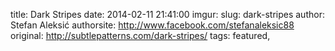 title: Dark Stripes
date:   2014-02-11 21:41:00
imgur:
slug: dark-stripes
author: Stefan Aleksić
authorsite: http://www.facebook.com/stefanaleksic88
original: http://subtlepatterns.com/dark-stripes/
tags: featured,
